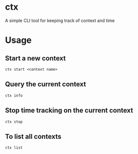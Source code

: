 # ctx
A simple CLI tool for keeping track of context and time

# Usage
## Start a new context

    ctx start <context name>

## Query the current context

    ctx info

## Stop time tracking on the current context

    ctx stop

## To list all contexts

    ctx list

